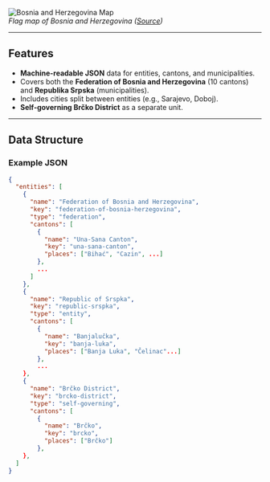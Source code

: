 ![Bosnia and Herzegovina Map](https://upload.wikimedia.org/wikipedia/commons/thumb/b/bf/Flag_of_Bosnia_and_Herzegovina.svg/255px-Flag_of_Bosnia_and_Herzegovina.svg.png)  
*Flag map of Bosnia and Herzegovina ([Source](https://commons.wikimedia.org/wiki/File:Flag-map_of_Bosnia_and_Herzegovina.svg))*

---

## Features
- **Machine-readable JSON** data for entities, cantons, and municipalities.
- Covers both the **Federation of Bosnia and Herzegovina** (10 cantons) and **Republika Srpska** (municipalities).
- Includes cities split between entities (e.g., Sarajevo, Doboj).
- **Self-governing Brčko District** as a separate unit.

---

## Data Structure
### Example JSON

```json
{
  "entities": [
    {
      "name": "Federation of Bosnia and Herzegovina",
      "key": "federation-of-bosnia-herzegovina",
      "type": "federation",
      "cantons": [
        {
          "name": "Una-Sana Canton",
          "key": "una-sana-canton",
          "places": ["Bihać", "Cazin", ...]
        },
        ...
      ]
    },
    {
      "name": "Republic of Srspka",
      "key": "republic-srspka",
      "type": "entity",
      "cantons": [
        {
          "name": "Banjalučka",
          "key": "banja-luka",
          "places": ["Banja Luka", "Čelinac"...]
        },
        ...
    },
    {
      "name": "Brčko District",
      "key": "brcko-district",
      "type": "self-governing",
      "cantons": [
        {
          "name": "Brčko",
          "key": "brcko",
          "places": ["Brčko"]
        },
    },
  ]
}
